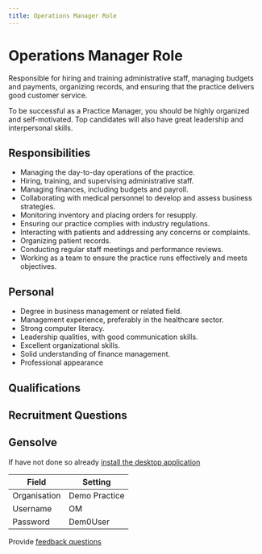 ```yaml
---
title: Operations Manager Role
---
```


# Operations Manager Role

Responsible for hiring and training administrative staff, managing budgets and payments, organizing records, and ensuring that the practice delivers good customer service.

To be successful as a Practice Manager, you should be highly organized and self-motivated. Top candidates will also have great leadership and interpersonal skills.

## Responsibilities

- Managing the day-to-day operations of the practice.
- Hiring, training, and supervising administrative staff.
- Managing finances, including budgets and payroll.
- Collaborating with medical personnel to develop and assess business strategies.
- Monitoring inventory and placing orders for resupply.
- Ensuring our practice complies with industry regulations.
- Interacting with patients and addressing any concerns or complaints.
- Organizing patient records.
- Conducting regular staff meetings and performance reviews.
- Working as a team to ensure the practice runs effectively and meets objectives.

## Personal

- Degree in business management or related field.
- Management experience, preferably in the healthcare sector.
- Strong computer literacy.
- Leadership qualities, with good communication skills.
- Excellent organizational skills.
- Solid understanding of finance management.
- Professional appearance

## Qualifications

## Recruitment Questions

## Gensolve

If have not done so already [install the desktop application](/journey/demo)

| Field        | Setting       |
| ------------ | ------------- |
| Organisation | Demo Practice |
| Username     | OM            |
| Password     | Dem0User      |

Provide [feedback questions](/docs/support/feedback-questions)
